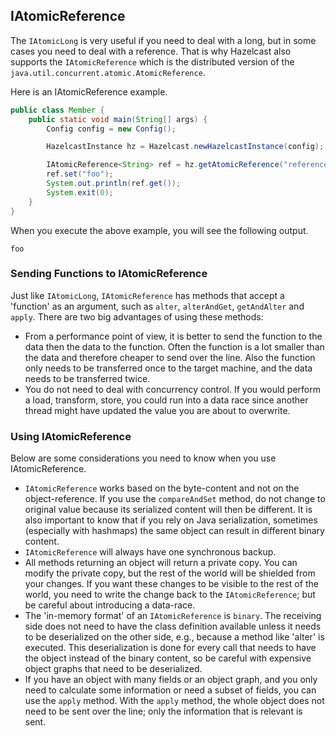 

## IAtomicReference

The `IAtomicLong` is very useful if you need to deal with a long, but in some cases you need to deal with a reference. That is why Hazelcast also supports the `IAtomicReference` which is the distributed version of the `java.util.concurrent.atomic.AtomicReference`.

Here is an IAtomicReference example.

```java
public class Member {
    public static void main(String[] args) {
        Config config = new Config();

        HazelcastInstance hz = Hazelcast.newHazelcastInstance(config);

        IAtomicReference<String> ref = hz.getAtomicReference("reference");
        ref.set("foo");
        System.out.println(ref.get());
        System.exit(0);
    } 
}
```

When you execute the above example, you will see the following output.

`foo`

### Sending Functions to IAtomicReference

Just like `IAtomicLong`, `IAtomicReference` has methods that accept a 'function' as an argument, such as `alter`, `alterAndGet`, `getAndAlter` and `apply`. There are two big advantages of using these methods:

-	From a performance point of view, it is better to send the function to the data then the data to the function. Often the function is a lot smaller than the data and therefore cheaper to send over the line. Also the function only needs to be transferred once to the target machine, and the data needs to be transferred twice.
-	You do not need to deal with concurrency control. If you would perform a load, transform, store, you could run into a data race since another thread might have updated the value you are about to overwrite. 

### Using IAtomicReference

Below are some considerations you need to know when you use IAtomicReference.

-	`IAtomicReference` works based on the byte-content and not on the object-reference. If you use the `compareAndSet` method, do not change to original value because its serialized content will then be different. 
It is also important to know that if you rely on Java serialization, sometimes (especially with hashmaps) the same object can result in different binary content.
-	`IAtomicReference` will always have one synchronous backup.
-	All methods returning an object will return a private copy. You can modify the private copy, but the rest of the world will be shielded from your changes. If you want these changes to be visible to the rest of the world, you need to write the change back to the `IAtomicReference`; but be careful about introducing a data-race. 
-	The 'in-memory format' of an `IAtomicReference` is `binary`. The receiving side does not need to have the class definition available unless it needs to be deserialized on the other side, e.g., because a method like 'alter' is executed. This deserialization is done for every call that needs to have the object instead of the binary content, so be careful with expensive object graphs that need to be deserialized.
-	If you have an object with many fields or an object graph, and you only need to calculate some information or need a subset of fields, you can use the `apply` method. With the `apply` method, the whole object does not need to be sent over the line; only the information that is relevant is sent.
